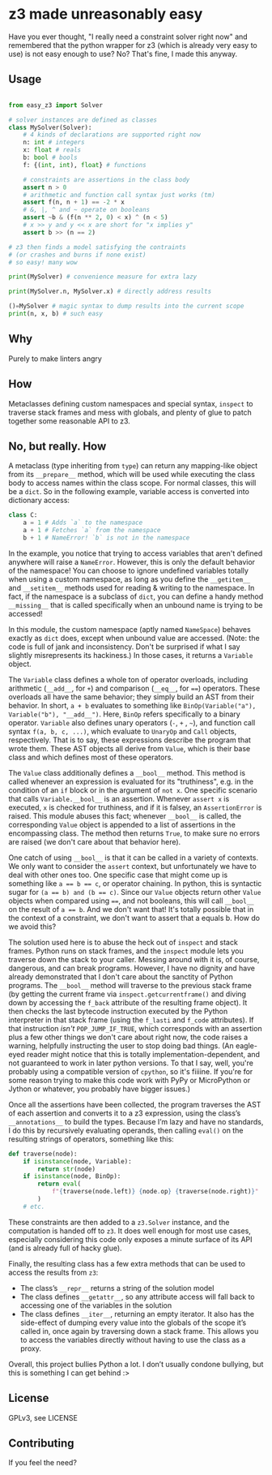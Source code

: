 # z3 made unreasonably easy

Have you ever thought, "I really need a constraint solver right now" and
remembered that the python wrapper for z3 (which is already very easy to use)
is not easy enough to use? No? That's fine, I made this anyway.

## Usage

```py

from easy_z3 import Solver

# solver instances are defined as classes 
class MySolver(Solver):
    # 4 kinds of declarations are supported right now
    n: int # integers
    x: float # reals
    b: bool # bools
    f: {(int, int), float} # functions

    # constraints are assertions in the class body
    assert n > 0
    # arithmetic and function call syntax just works (tm)
    assert f(n, n + 1) == -2 * x
    # &, |, ^ and ~ operate on booleans
    assert ~b & (f(n ** 2, 0) < x) ^ (n < 5)
    # x >> y and y << x are short for "x implies y"
    assert b >> (n == 2)

# z3 then finds a model satisfying the contraints
# (or crashes and burns if none exist)
# so easy! many wow

print(MySolver) # convenience measure for extra lazy

print(MySolver.n, MySolver.x) # directly address results

()=MySolver # magic syntax to dump results into the current scope
print(n, x, b) # such easy
```

## Why

Purely to make linters angry

## How

Metaclasses defining custom namespaces and special syntax, `inspect` to traverse stack frames and mess with globals, and plenty of glue to patch together some reasonable API to z3.

## No, but really. How

A metaclass (type inheriting from `type`) can return any mapping-like object from its `__prepare__` method, which will be used while executing the class body to access names within the class scope. For normal classes, this will be a `dict`. So in the following example, variable access is converted into dictionary access:

```py
class C:
    a = 1 # Adds `a` to the namespace
    a + 1 # Fetches `a` from the namespace
    b + 1 # NameError! `b` is not in the namespace
```

In the example, you notice that trying to access variables that aren't defined anywhere will raise a `NameError`. However, this is only the default behavior of the namespace! You can choose to ignore undefined variables totally when using a custom namespace, as long as you define the `__getitem__` and `__setitem__` methods used for reading & writing to the namespace. In fact, if the namespace is a subclass of `dict`, you can define a handy method `__missing__` that is called specifically when an unbound name is trying to be accessed!

In this module, the custom namespace (aptly named `NameSpace`) behaves exactly as `dict` does, except when unbound value are accessed. (Note: the code is full of jank and inconsistency. Don't be surprised if what I say slightly misrepresents its hackiness.) In those cases, it returns a `Variable` object.

The `Variable` class defines a whole ton of operator overloads, including arithmetic (`__add__`, for `+`) and comparison (`__eq__`, for `==`) operators. These overloads all have the same behavior; they simply build an AST from their behavior. In short, `a + b` evaluates to something like `BinOp(Variable("a"), Variable("b"), "__add__")`. Here, `BinOp` refers specifically to a binary operator. `Variable` also defines unary operators (`-`, `+` , `~`), and function call syntax `f(a, b, c, ...)`, which evaluate to `UnaryOp` and `Call` objects, respectively. That is to say, these expressions describe the program that wrote them. These AST objects all derive from `Value`, which is their base class and which defines most of these operators.

The `Value` class additionally defines a `__bool__` method. This method is called whenever an expression is evaluated for its "truthiness", e.g. in the condition of an `if` block or in the argument of `not x`. One specific scenario that calls `Variable.__bool__` is an assertion. Whenever `assert x` is executed, `x` is checked for truthiness, and if it is falsey, an `AssertionError` is raised. This module abuses this fact; whenever `__bool__` is called, the corresponding `Value` object is appended to a list of assertions in the encompassing class. The method then returns `True`, to make sure no errors are raised (we don't care about that behavior here).

One catch of using `__bool__` is that it can be called in a variety of contexts. We only want to consider the `assert` context, but unfortunately we have to deal with other ones too. One specific case that might come up is something like `a == b == c`, or operator chaining. In python, this is syntactic sugar for `(a == b) and (b == c)`. Since our `Value` objects return other `Value` objects when compared using `==`, and not booleans, this will call `__bool__` on the result of `a == b`. And we don't want that! It's totally possible that in the context of a constraint, we don't want to assert that a equals b. How do we avoid this?

The solution used here is to abuse the heck out of `inspect` and stack frames. Python runs on stack frames, and the `inspect` module lets you traverse down the stack to your caller. Messing around with it is, of course, dangerous, and can break programs. However, I have no dignity and have already demonstrated that I don't care about the sanctity of Python programs. The `__bool__` method will traverse to the previous stack frame (by getting the current frame via `inspect.getcurrentframe()` and diving down by accessing the `f_back` attribute of the resulting frame object). It then checks the last bytecode instruction executed by the Python interpreter in that stack frame (using the `f_lasti` and `f_code` attributes). If that instruction *isn't* `POP_JUMP_IF_TRUE`, which corresponds with an assertion plus a few other things we don't care about right now, the code raises a warning, helpfully instructing the user to stop doing bad things. (An eagle-eyed reader might notice that this is totally implementation-dependent, and not guaranteed to work in later python versions. To that I say, well, you're probably using a compatible version of `cpython`, so it's fiiiine. If you're for some reason trying to make this code work with PyPy or MicroPython or Jython or whatever, you probably have bigger issues.)

Once all the assertions have been collected, the program traverses the AST of each assertion and converts it to a z3 expression, using the class’s `__annotations__` to build the types. Because I’m lazy and have no standards, I do this by recursively evaluating operands, then calling `eval()` on the resulting strings of operators, something like this:

```py
def traverse(node):
    if isinstance(node, Variable):
        return str(node)
    if isinstance(node, BinOp):
        return eval(
            f"{traverse(node.left)} {node.op} {traverse(node.right)}"
        )
    # etc.
```

These constraints are then added to a `z3.Solver` instance, and the computation is handed off to `z3`. It does well enough for most use cases, especially considering this code only exposes a minute surface of its API (and is already full of hacky glue). 

Finally, the resulting class has a few extra methods that can be used to access the results from `z3`:

* The class’s `__repr__` returns a string of the solution model
* The class defines `__getattr__`, so any attribute access will fall back to accessing one of the variables in the solution
* The class defines `__iter__`, returning an empty iterator. It also has the side-effect of dumping every value into the globals of the scope it’s called in, once again by traversing down a stack frame. This allows you to access the variables directly without having to use the class as a proxy.

Overall, this project bullies Python a lot. I don’t usually condone bullying, but this is something I can get behind :>

## License

GPLv3, see LICENSE

## Contributing

If you feel the need?
